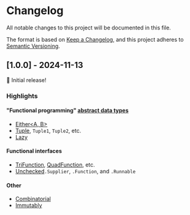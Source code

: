 # Changelog

All notable changes to this project will be documented in this file.

The format is based on [Keep a Changelog](https://keepachangelog.com/en/1.1.0/),
and this project adheres to [Semantic Versioning](https://semver.org/spec/v2.0.0.html).

## [1.0.0] - 2024-11-13

🎊 Initial release!

### Highlights

#### "Functional programming" [abstract data types](https://en.wikipedia.org/wiki/Abstract_data_type)

- [Either<A, B>](src/main/java/brava/core/Either.java)
- [Tuple](src/main/java/brava/core/tuples/Tuple.java), `Tuple1`, `Tuple2`, etc.
- [Lazy<T>](src/main/java/brava/core/Lazy.java)

#### Functional interfaces

- [TriFunction](src/main/java/brava/core/functional/TriFunction.java), [QuadFunction](src/main/java/brava/core/functional/QuadFunction.java), etc.
- [Unchecked](src/main/java/brava/core/Unchecked.java)`.Supplier`, `.Function`, and `.Runnable`

#### Other

- [Combinatorial](src/main/java/brava/core/collections/Combinatorial.java)
- [Immutably](src/main/java/brava/core/collections/Immutably.java)